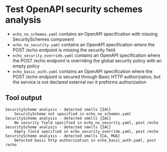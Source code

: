 # Test OpenAPI security schemes analysis

- `echo_no_schemes.yaml` contains an OpenAPI specification with missing SecuritySchemes component
- `echo_no_security.yaml` contains an OpenAPI specification where the POST /echo endpoint is missing
    the security field
- `echo_security_override.yaml` contains an OpenAPI specification where the POST /echo endpoint is
    overriding the global security policy with an empty policy
- `echo_basic_auth.yaml` contains an OpenAPI specification where the POST /echo endpoint is
    secured through Basic HTTP authorization, but the service is not declared external nor it
    preforms authorization

## Tool output

```
SecurityScheme analysis - detected smells {IAC}
	SecurityScheme not specified in echo_no_schemes.yaml
SecurityScheme analysis - detected smells {IAC}
	No security field specified in echo_no_security.yaml, post /echo
SecurityScheme analysis - detected smells {IAC}
	Empty field specified in echo_security_override.yaml, post /echo
SecurityScheme analysis - detected smells {CA, MUA}
	Detected basic http authorization in echo_basic_auth.yaml, post /echo
```